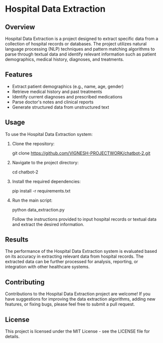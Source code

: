 # Hospital Data Extraction

## Overview

Hospital Data Extraction is a project designed to extract specific data from a collection of hospital records or databases. The project utilizes natural language processing (NLP) techniques and pattern matching algorithms to parse through textual data and identify relevant information such as patient demographics, medical history, diagnoses, and treatments.

## Features

- Extract patient demographics (e.g., name, age, gender)
- Retrieve medical history and past treatments
- Identify current diagnoses and prescribed medications
- Parse doctor's notes and clinical reports
- Generate structured data from unstructured text

## Usage

To use the Hospital Data Extraction system:

1. Clone the repository:

   git clone https://github.com/VIGNESH-PROJECTWORK/chatbot-2.git

2. Navigate to the project directory:

   cd chatbot-2

3. Install the required dependencies:

   pip install -r requirements.txt

4. Run the main script:

   python data_extraction.py

   Follow the instructions provided to input hospital records or textual data and extract the desired information.

## Results

The performance of the Hospital Data Extraction system is evaluated based on its accuracy in extracting relevant data from hospital records. The extracted data can be further processed for analysis, reporting, or integration with other healthcare systems.

## Contributing

Contributions to the Hospital Data Extraction project are welcome! If you have suggestions for improving the data extraction algorithms, adding new features, or fixing bugs, please feel free to submit a pull request.

## License

This project is licensed under the MIT License - see the LICENSE file for details.
